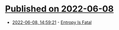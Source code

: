# [Published on 2022-06-08](index.md)

* [2022-06-08, 14:59:21](https://news.ycombinator.com/item?id=31668316) - [Entropy Is Fatal](https://kerkour.com/entropy-is-fatal)
